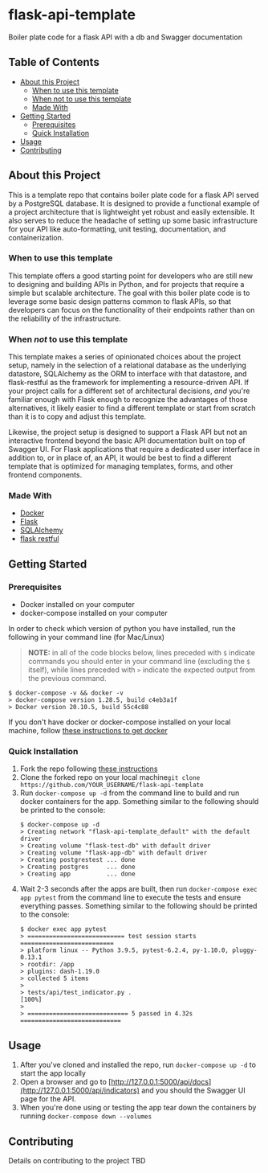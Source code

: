 # flask-api-template
Boiler plate code for a flask API with a db and Swagger documentation

## Table of Contents

- [About this Project](#overview)
  - [When to use this template](#when-to-use-this-template)
  - [When not to use this template](#when-not-to-use-this-template)
  - [Made With](#made-with)
- [Getting Started](#getting-started)
  - [Prerequisites](#prerequisites)
  - [Quick Installation](#quick-installation)
- [Usage](#usage)
- [Contributing](#contributing)

## About this Project

This is a template repo that contains boiler plate code for a flask API served by a PostgreSQL database. It is designed to provide a functional example of a project architecture that is lightweight yet robust and easily extensible. It also serves to reduce the headache of setting up some basic infrastructure for your API like auto-formatting, unit testing, documentation, and containerization.

### When to use this template

This template offers a good starting point for developers who are still new to designing and building APIs in Python, and for projects that require a simple but scalable architecture. The goal with this boiler plate code is to leverage some basic design patterns common to flask APIs, so that developers can focus on the functionality of their endpoints rather than on the reliability of the infrastructure.

### When _not_ to use this template

This template makes a series of opinionated choices about the project setup, namely in the selection of a relational database as the underlying datastore, SQLAlchemy as the ORM to interface with that datastore, and flask-restful as the framework for implementing a resource-driven API. If your project calls for a different set of architectural decisions, _and_ you're familiar enough with Flask enough to recognize the advantages of those alternatives, it likely easier to find a different template or start from scratch than it is to copy and adjust this template.

Likewise, the project setup is designed to support a Flask API but not an interactive frontend beyond the basic API documentation built on top of Swagger UI. For Flask applications that require a dedicated user interface in addition to, or in place of, an API, it would be best to find a different template that is optimized for managing templates, forms, and other frontend components.

### Made With

- [Docker](https://docs.docker.com/get-started/overview/)
- [Flask](https://flask.palletsprojects.com/en/1.1.x/)
- [SQLAlchemy](https://www.sqlalchemy.org/)
- [flask restful](https://flask-restful.readthedocs.io/en/latest/)

## Getting Started

### Prerequisites

- Docker installed on your computer
- docker-compose installed on your computer

In order to check which version of python you have installed, run the following in your command line (for Mac/Linux)

> **NOTE:** in all of the code blocks below, lines preceded with `$` indicate commands you should enter in your command line (excluding the `$` itself), while lines preceded with `>` indicate the expected output from the previous command.

```
$ docker-compose -v && docker -v
> docker-compose version 1.28.5, build c4eb3a1f
> Docker version 20.10.5, build 55c4c88
```

If you don't have docker or docker-compose installed on your local machine, follow [these instructions to get docker](https://docs.docker.com/get-docker/)

### Quick Installation

1. Fork the repo following [these instructions](https://docs.github.com/en/github/getting-started-with-github/fork-a-repo)
1. Clone the forked repo on your local machine`git clone https://github.com/YOUR_USERNAME/flask-api-template`
1. Run `docker-compose up -d` from the command line to build and run docker containers for the app. Something similar to the following should be printed to the console:
   ```
   $ docker-compose up -d          
   > Creating network "flask-api-template_default" with the default driver
   > Creating volume "flask-test-db" with default driver
   > Creating volume "flask-app-db" with default driver
   > Creating postgrestest ... done
   > Creating postgres     ... done
   > Creating app          ... done
   ```
1. Wait 2-3 seconds after the apps are built, then run `docker-compose exec app pytest` from the command line to execute the tests and ensure everything passes. Something similar to the following should be printed to the console:
   ```
   $ docker exec app pytest
   > =========================== test session starts ==========================
   > platform linux -- Python 3.9.5, pytest-6.2.4, py-1.10.0, pluggy-0.13.1
   > rootdir: /app
   > plugins: dash-1.19.0
   > collected 5 items
   >
   > tests/api/test_indicator.py .                                       [100%]
   >
   > ============================ 5 passed in 4.32s ============================
   ```

## Usage

1. After you've cloned and installed the repo, run `docker-compose up -d` to start the app locally
1. Open a browser and go to [http://127.0.0.1:5000/api/docs](http://127.0.0.1:5000/api/indicators) and you should the Swagger UI page for the API.
1. When you're done using or testing the app tear down the containers by running `docker-compose down --volumes`

## Contributing

Details on contributing to the project TBD
